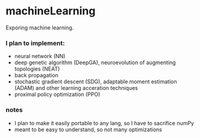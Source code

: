 # machineLearning
Exporing machine learning.

### I plan to implement:
- neural network (NN)
- deep genetic algorithm (DeepGA), neuroevolution of augmenting topologies (NEAT)
- back propagation
- stochastic gradient descent (SDG), adaptable moment estimation (ADAM) and other learning acceration techniques
- proximal policy optimization (PPO)

### notes
- I plan to make it easily portable to any lang, so I have to sacrifice numPy
- meant to be easy to understand, so not many optimizations
